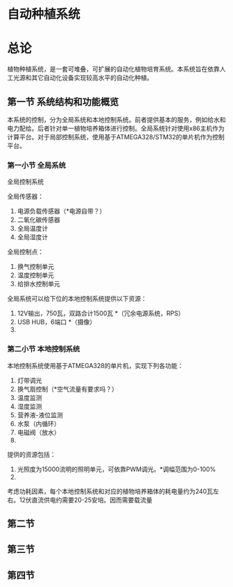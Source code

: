 # 自动种植系统
# 总论
植物种植系统，是一套可堆叠，可扩展的自动化植物培育系统。本系统旨在依靠人工光源和其它自动化设备实现较高水平的自动化种植。

## 第一节 系统结构和功能概览
本系统的控制，分为全局系统和本地控制系统。前者提供基本的服务，例如给水和电力配给。后者针对单一植物培养箱体进行控制。全局系统针对使用x86主机作为计算平台。对于局部控制系统，使用基于ATMEGA328/STM32的单片机作为控制平台。
### 第一小节 全局系统

全局控制系统

全局传感器：
1. 电源负载传感器（*电源自带？）
2. 二氧化碳传感器
3. 全局温度计
4. 全局湿度计

全局控制点：
1. 换气控制单元
2. 温度控制单元
3. 给排水控制单元

全局系统可以给下位的本地控制系统提供以下资源：
1. 12V输出，750瓦，双路合计1500瓦 *（冗余电源系统，RPS）
2. USB HUB，6端口 *（摄像）
3. 

### 第二小节 本地控制系统
本地控制系统使用基于ATMEGA328的单片机，实现下列各功能：
1. 灯带调光
2. 换气扇控制（*空气流量有要求吗？）
3. 温度监测
4. 湿度监测
5. 营养液-液位监测
6. 水泵（内循环）
7. 电磁阀（放水）
8. 

提供的资源包括：
1. 光照度为15000流明的照明单元，可依靠PWM调光。*调幅范围为0-100%
2. 

考虑功耗因素，每个本地控制系统和对应的植物培养箱体的耗电量约为240瓦左右。12伏直流供电约需要20-25安培。因而需要载流量

## 第二节 

## 第三节

## 第四节
